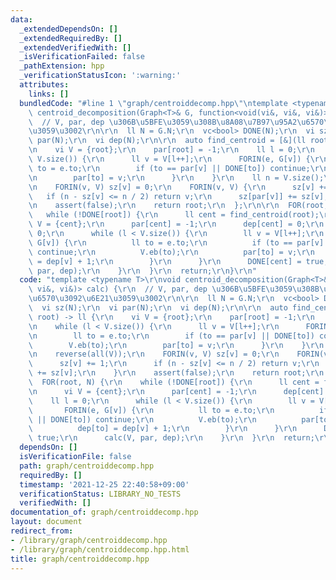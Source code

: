 ```yaml
---
data:
  _extendedDependsOn: []
  _extendedRequiredBy: []
  _extendedVerifiedWith: []
  _isVerificationFailed: false
  _pathExtension: hpp
  _verificationStatusIcon: ':warning:'
  attributes:
    links: []
  bundledCode: "#line 1 \"graph/centroiddecomp.hpp\"\ntemplate <typename T>\r\nvoid\
    \ centroid_decomposition(Graph<T>& G, function<void(vi&, vi&, vi&)> calc) {\r\n\
    \  // V, par, dep \u306B\u5BFE\u3059\u308B\u8A08\u7B97\u95A2\u6570\u3092\u6E21\
    \u3059\u3002\r\n\r\n  ll N = G.N;\r\n  vc<bool> DONE(N);\r\n  vi sz(N);\r\n  vi\
    \ par(N);\r\n  vi dep(N);\r\n\r\n  auto find_centroid = [&](ll root) -> ll {\r\
    \n    vi V = {root};\r\n    par[root] = -1;\r\n    ll l = 0;\r\n    while (l <\
    \ V.size()) {\r\n      ll v = V[l++];\r\n      FORIN(e, G[v]) {\r\n        ll\
    \ to = e.to;\r\n        if (to == par[v] || DONE[to]) continue;\r\n        V.eb(to);\r\
    \n        par[to] = v;\r\n      }\r\n    }\r\n    ll n = V.size();\r\n    reverse(all(V));\r\
    \n    FORIN(v, V) sz[v] = 0;\r\n    FORIN(v, V) {\r\n      sz[v] += 1;\r\n   \
    \   if (n - sz[v] <= n / 2) return v;\r\n      sz[par[v]] += sz[v];\r\n    }\r\
    \n    assert(false);\r\n    return root;\r\n  };\r\n\r\n  FOR(root, N) {\r\n \
    \   while (!DONE[root]) {\r\n      ll cent = find_centroid(root);\r\n      vi\
    \ V = {cent};\r\n      par[cent] = -1;\r\n      dep[cent] = 0;\r\n      ll l =\
    \ 0;\r\n      while (l < V.size()) {\r\n        ll v = V[l++];\r\n        FORIN(e,\
    \ G[v]) {\r\n          ll to = e.to;\r\n          if (to == par[v] || DONE[to])\
    \ continue;\r\n          V.eb(to);\r\n          par[to] = v;\r\n          dep[to]\
    \ = dep[v] + 1;\r\n        }\r\n      }\r\n      DONE[cent] = true;\r\n      calc(V,\
    \ par, dep);\r\n    }\r\n  }\r\n  return;\r\n}\r\n"
  code: "template <typename T>\r\nvoid centroid_decomposition(Graph<T>& G, function<void(vi&,\
    \ vi&, vi&)> calc) {\r\n  // V, par, dep \u306B\u5BFE\u3059\u308B\u8A08\u7B97\u95A2\
    \u6570\u3092\u6E21\u3059\u3002\r\n\r\n  ll N = G.N;\r\n  vc<bool> DONE(N);\r\n\
    \  vi sz(N);\r\n  vi par(N);\r\n  vi dep(N);\r\n\r\n  auto find_centroid = [&](ll\
    \ root) -> ll {\r\n    vi V = {root};\r\n    par[root] = -1;\r\n    ll l = 0;\r\
    \n    while (l < V.size()) {\r\n      ll v = V[l++];\r\n      FORIN(e, G[v]) {\r\
    \n        ll to = e.to;\r\n        if (to == par[v] || DONE[to]) continue;\r\n\
    \        V.eb(to);\r\n        par[to] = v;\r\n      }\r\n    }\r\n    ll n = V.size();\r\
    \n    reverse(all(V));\r\n    FORIN(v, V) sz[v] = 0;\r\n    FORIN(v, V) {\r\n\
    \      sz[v] += 1;\r\n      if (n - sz[v] <= n / 2) return v;\r\n      sz[par[v]]\
    \ += sz[v];\r\n    }\r\n    assert(false);\r\n    return root;\r\n  };\r\n\r\n\
    \  FOR(root, N) {\r\n    while (!DONE[root]) {\r\n      ll cent = find_centroid(root);\r\
    \n      vi V = {cent};\r\n      par[cent] = -1;\r\n      dep[cent] = 0;\r\n  \
    \    ll l = 0;\r\n      while (l < V.size()) {\r\n        ll v = V[l++];\r\n \
    \       FORIN(e, G[v]) {\r\n          ll to = e.to;\r\n          if (to == par[v]\
    \ || DONE[to]) continue;\r\n          V.eb(to);\r\n          par[to] = v;\r\n\
    \          dep[to] = dep[v] + 1;\r\n        }\r\n      }\r\n      DONE[cent] =\
    \ true;\r\n      calc(V, par, dep);\r\n    }\r\n  }\r\n  return;\r\n}\r\n"
  dependsOn: []
  isVerificationFile: false
  path: graph/centroiddecomp.hpp
  requiredBy: []
  timestamp: '2021-12-25 22:40:58+09:00'
  verificationStatus: LIBRARY_NO_TESTS
  verifiedWith: []
documentation_of: graph/centroiddecomp.hpp
layout: document
redirect_from:
- /library/graph/centroiddecomp.hpp
- /library/graph/centroiddecomp.hpp.html
title: graph/centroiddecomp.hpp
---
```

